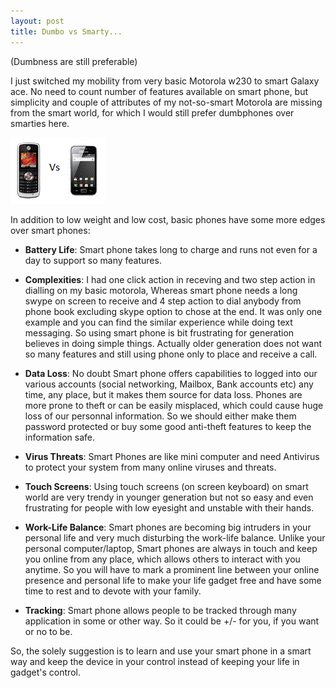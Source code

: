 ```yaml
---
layout: post
title: Dumbo vs Smarty... 
---
```


(Dumbness are still preferable)

I just switched my mobility from very basic Motorola w230 to smart Galaxy ace. No need to count number of features available on smart phone, but simplicity and couple of attributes of my not-so-smart Motorola  are missing from the smart world, for which  I would still prefer dumbphones over smarties here.

![_config.yml](/images/W230.gif)

In addition to low weight and low cost, basic phones have some more edges over smart phones:

* **Battery Life**: Smart phone takes long to charge and runs not even for a day to support so many features.

* **Complexities**: I had one click action in receving and two step action in dialling on my basic  motorola,  Whereas smart phone needs a long swype on screen to receive and 4 step action to dial anybody from phone book excluding skype option to chose at the end. It was only one example and you can find the similar experience while doing text messaging. So using smart phone is bit frustrating for generation believes in doing simple things. Actually older generation does not want so many features and still using phone only to place and receive a call.

* **Data Loss**: No doubt Smart phone offers capabilities to logged into our various accounts (social networking, Mailbox, Bank accounts etc) any time, any place, but it makes them source for data loss. Phones are more prone to theft or can be easily misplaced, which could cause huge loss of our personnal information. So we should either make them password protected or buy some good anti-theft features to keep the information safe.

* **Virus Threats**: Smart Phones are like mini computer and need Antivirus to protect your system from many online viruses and threats.

* **Touch Screens**: Using touch screens (on screen keyboard) on smart world are very trendy in younger generation but not so easy and even frustrating for people with low eyesight and unstable with their hands.

*  **Work-Life Balance**: Smart phones are becoming big intruders in your personal life and very much disturbing the work-life balance. Unlike your personal computer/laptop, Smart phones are always in touch and keep you online from any place, which allows others to interact with you anytime. So you will have to mark a prominent line between your online presence and personal life to make your life gadget free and have some time to rest and to devote with your family.

* **Tracking**: Smart phone allows people to be tracked through many application in some or other way. So it could be +/- for you, if you want or no to be.

So, the solely suggestion is to learn and use your smart phone in a smart way and keep the device in your control instead of keeping your life in gadget's control.
